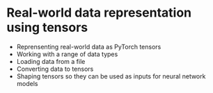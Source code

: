 # Real-world data representation using tensors

* Reprensenting real-world data as PyTorch tensors
* Working with a range of data types
* Loading data from a file
* Converting data to tensors
* Shaping tensors so they can be used as inputs for neural network models
